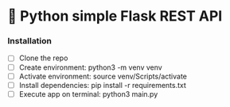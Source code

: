 # 🐍 Python simple Flask REST API
### Installation
- [ ] Clone the repo
- [ ] Create environment: python3 -m venv venv
- [ ] Activate environment: source venv/Scripts/activate
- [ ] Install dependencies: pip install -r requirements.txt
- [ ] Execute app on terminal: python3 main.py
